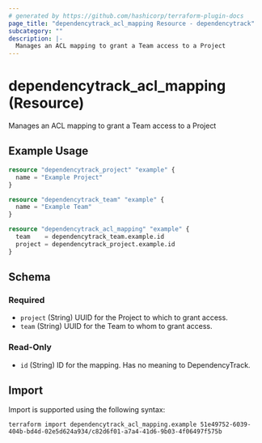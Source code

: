 ```yaml
---
# generated by https://github.com/hashicorp/terraform-plugin-docs
page_title: "dependencytrack_acl_mapping Resource - dependencytrack"
subcategory: ""
description: |-
  Manages an ACL mapping to grant a Team access to a Project
---
```


# dependencytrack_acl_mapping (Resource)

Manages an ACL mapping to grant a Team access to a Project

## Example Usage

```terraform
resource "dependencytrack_project" "example" {
  name = "Example Project"
}

resource "dependencytrack_team" "example" {
  name = "Example Team"
}

resource "dependencytrack_acl_mapping" "example" {
  team    = dependencytrack_team.example.id
  project = dependencytrack_project.example.id
}
```

<!-- schema generated by tfplugindocs -->
## Schema

### Required

- `project` (String) UUID for the Project to which to grant access.
- `team` (String) UUID for the Team to whom to grant access.

### Read-Only

- `id` (String) ID for the mapping. Has no meaning to DependencyTrack.

## Import

Import is supported using the following syntax:

```shell
terraform import dependencytrack_acl_mapping.example 51e49752-6039-404b-bd4d-02e5d624a934/c82d6f01-a7a4-41d6-9b03-4f06497f575b
```
